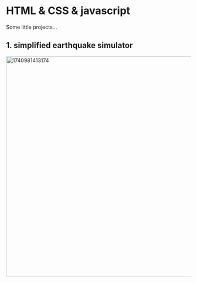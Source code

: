 # HTML & CSS & javascript
Some little projects...  
## 1. simplified earthquake simulator
<img width="602" alt="1740981413174" src="https://github.com/user-attachments/assets/a482a819-f5d5-4046-8e71-3f734fe9e9a8" />  

